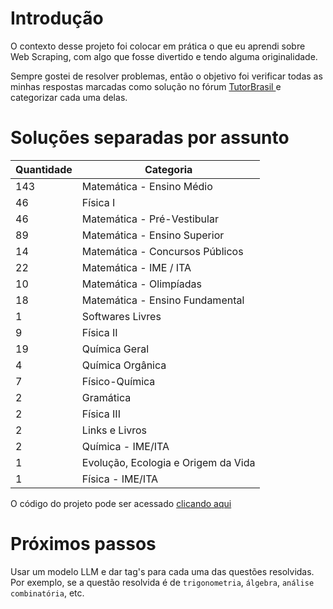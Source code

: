 # Introdução

O contexto desse projeto foi colocar em prática o que eu aprendi sobre Web Scraping, com  algo que fosse divertido e tendo alguma originalidade. 

Sempre gostei de resolver problemas, então o objetivo foi verificar todas as minhas respostas marcadas como solução no fórum <a href="https://www.tutorbrasil.com.br/forum/"> TutorBrasil </a> e categorizar cada uma delas.

# Soluções separadas por assunto

| Quantidade |     Categoria                            |
|------------|------------------------------------------|
|     143    | Matemática - Ensino Médio               |
|     46     | Física I                                |
|     46     | Matemática - Pré-Vestibular             |
|     89     | Matemática - Ensino Superior            |
|     14     | Matemática - Concursos Públicos         |
|     22     | Matemática - IME / ITA                  |
|     10     | Matemática - Olimpíadas                 |
|     18     | Matemática - Ensino Fundamental         |
|     1      | Softwares Livres                        |
|     9      | Física II                               |
|     19     | Química Geral                           |
|     4      | Química Orgânica                        |
|     7      | Físico-Química                          |
|     2      | Gramática                               |
|     2      | Física III                              |
|     2      | Links e Livros                          |
|     2      | Química - IME/ITA                       |
|     1      | Evolução, Ecologia e Origem da Vida     |
|     1      | Física - IME/ITA                        |

O código do projeto pode ser acessado <a href="https://github.com/santwz/tutorbrasil-webscraping/blob/main/tutorbrasil-webscraping.ipynb"> clicando aqui </a>

# Próximos passos

Usar um modelo LLM e dar tag's para cada uma das questões resolvidas. Por exemplo, se a questão resolvida é de `trigonometria`, `álgebra`, `análise combinatória`, etc.
